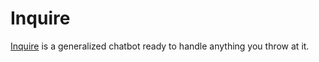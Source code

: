 # Inquire

[Inquire](https://inquire.run) is a generalized chatbot ready to handle anything you throw at it. 
